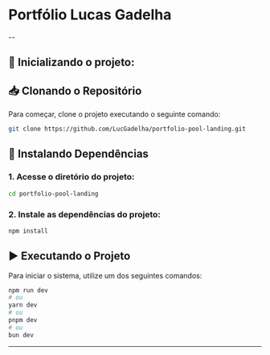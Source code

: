 # Portfólio Lucas Gadelha
--

## 🚀 Inicializando o projeto:

## 📥 Clonando o Repositório

Para começar, clone o projeto executando o seguinte comando:

```bash
git clone https://github.com/LucGadelha/portfolio-pool-landing.git
```


## 📌 Instalando Dependências

### 1. Acesse o diretório do projeto:

```bash
cd portfolio-pool-landing
```


### 2. Instale as dependências do projeto:

```bash
npm install
```


## ▶️ Executando o Projeto

Para iniciar o sistema, utilize um dos seguintes comandos:

```bash
npm run dev
# ou
yarn dev
# ou
pnpm dev
# ou
bun dev
```

---
